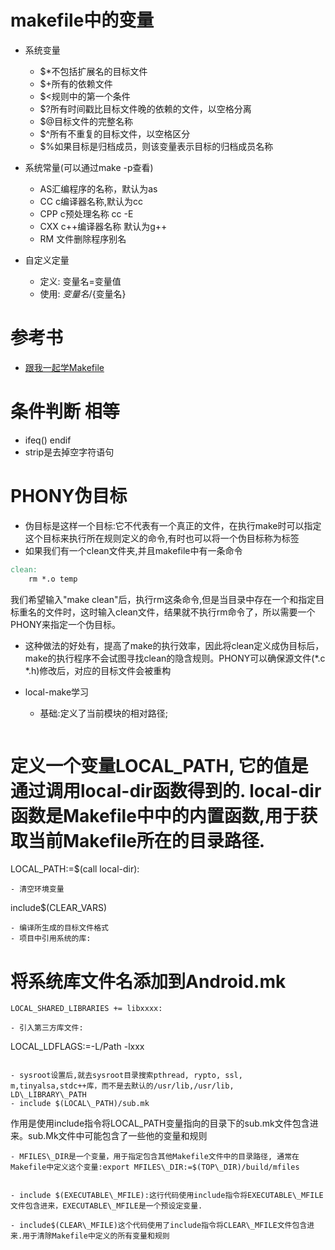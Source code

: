 # makefile中的变量

- 系统变量
  - $*不包括扩展名的目标文件
  - $+所有的依赖文件
  - $<规则中的第一个条件
  - $?所有时间戳比目标文件晚的依赖的文件，以空格分离
  - $@目标文件的完整名称
  - $^所有不重复的目标文件，以空格区分
  - $%如果目标是归档成员，则该变量表示目标的归档成员名称

- 系统常量(可以通过make -p查看)
  - AS汇编程序的名称，默认为as
  - CC c编译器名称,默认为cc
  - CPP c预处理名称 cc -E
  - CXX c++编译器名称 默认为g++
  - RM 文件删除程序别名

- 自定义定量
  - 定义: 变量名=变量值
  - 使用: ${变量名}/${变量名}

# 参考书

- [跟我一起学Makefile](https://seisman.github.io/how-to-write-makefile/index.html#)

# 条件判断 相等

- ifeq() endif
- strip是去掉空字符语句

# PHONY伪目标

- 伪目标是这样一个目标:它不代表有一个真正的文件，在执行make时可以指定这个目标来执行所在规则定义的命令,有时也可以将一个伪目标称为标签
- 如果我们有一个clean文件夹,并且makefile中有一条命令

```makefile
clean:
    rm *.o temp
```

我们希望输入"make clean"后，执行rm这条命令,但是当目录中存在一个和指定目标重名的文件时，这时输入clean文件，结果就不执行rm命令了，所以需要一个PHONY来指定一个伪目标。

- 这种做法的好处有，提高了make的执行效率，因此将clean定义成伪目标后，make的执行程序不会试图寻找clean的隐含规则。PHONY可以确保源文件(\*\.c
  \*\.h)修改后，对应的目标文件会被重构

- local-make学习
  - 基础:定义了当前模块的相对路径;
  ```
# 定义一个变量LOCAL_PATH, 它的值是通过调用local-dir函数得到的. local-dir函数是Makefile中中的内置函数,用于获取当前Makefile所在的目录路径.
  LOCAL_PATH:=$(call local-dir):
  ```
  - 清空环境变量
  ```
  include$(CLEAR_VARS)
  ```
  - 编译所生成的目标文件格式
  - 项目中引用系统的库:
  ```
  # 将系统库文件名添加到Android.mk
    LOCAL_SHARED_LIBRARIES += libxxxx:
  ```
  - 引入第三方库文件:
  ```
  LOCAL_LDFLAGS:=-L/Path -lxxx
  ```

- sysroot设置后,就去sysroot目录搜索pthread, rypto, ssl, m,tinyalsa,stdc++库，而不是去默认的/usr/lib,/usr/lib,
  LD\_LIBRARY\_PATH
  - include $(LOCAL\_PATH)/sub.mk
  ```
  作用是使用include指令将LOCAL_PATH变量指向的目录下的sub.mk文件包含进来。sub.Mk文件中可能包含了一些他的变量和规则
  ```
  - MFILES\_DIR是一个变量，用于指定包含其他Makefile文件中的目录路径, 通常在Makefile中定义这个变量:export MFILES\_DIR:=$(TOP\_DIR)/build/mfiles


- include $(EXECUTABLE\_MFILE):这行代码使用include指令将EXECUTABLE\_MFILE文件包含进来，EXECUTABLE\_MFILE是一个预设定变量.

- include$(CLEAR\_MFILE)这个代码使用了include指令将CLEAR\_MFILE文件包含进来.用于清除Makefile中定义的所有变量和规则
